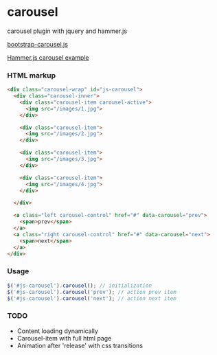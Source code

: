 carousel
========

carousel plugin with jquery and hammer.js

[bootstrap-carousel.js](https://github.com/twbs/bootstrap/blob/master/js/bootstrap-carousel.js)

[Hammer.js carousel example](https://github.com/twbs/bootstrap/blob/master/js/bootstrap-carousel.js)

### HTML markup
``` html
<div class="carousel-wrap" id="js-carousel">
  <div class="carousel-inner">
    <div class="carousel-item carousel-active">
      <img src="/images/1.jpg">
    </div>

    <div class="carousel-item">
      <img src="/images/2.jpg">
    </div>

    <div class="carousel-item">
      <img src="/images/3.jpg">
    </div>

    <div class="carousel-item">
      <img src="/images/4.jpg">
    </div>

  </div>

  <a class="left carousel-control" href="#" data-carousel="prev">
    <span>prev</span>
  </a>
  <a class="right carousel-control" href="#" data-carousel="next">
    <span>next</span>
  </a>
</div>
```
### Usage
``` javascript
$('#js-carousel').carousel(); // initialization
$('#js-carousel').carousel('prev'); // action prev item
$('#js-carousel').carousel('next'); // action next item
```


### TODO
+ Content loading dynamically
+ Carousel-item with full html page
+ Animation after 'release' with css transitions

